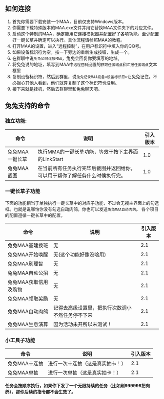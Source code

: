 ## 如何连接

1. 首先你需要下载安装一个MAA，目前仅支持Windows版本。
2. 你需要下载特殊版本的MAA.exe文件并用它替换MAA文件夹下的对应文件。
3. 启动这个特制的MAA，确定能用它连接模拟器并配置好了各项功能。至少配置好一键长草并确定可以执行。具体流程请参照MAA的教程。
4. 打开MAA的设置，进入“远程控制”，在用户标识符中填入你的QQ号。
5. 如果设备标识符为空，按一下旁边的重新生成按钮，生成一个。
6. 在群聊中说`兔兔如何连接MAA`，兔兔会回复你要填写的地址。
7. 将兔兔说的地址，填写到MAA中`远程控制`设置的`获取任务端点`和`汇报任务端点`文本框里
8. 复制设备标识符，然后到群里，说`兔兔记录MAA设备<设备标识符>`让兔兔记住。不必担心其他人看到，他们就算复制了这个标识符也没用。
9. 接下来就是挂机，然后去群聊里和兔兔聊天吧。

## 兔兔支持的命令

### 独立功能:

|  命令   | 说明  | 引入版本  |
|  ----  | ----  | ----  | 
| 兔兔MAA一键长草  | 执行MMA的一键长草功能，等效于按下主界面的LinkStart | 1.0 |
| 兔兔MAA截图 | 在当前所有任务执行完毕后截图并返回给你，可以用于帮你了解任务什么时候执行完。 | 1.0 |

### 一键长草子功能

下面的功能相当于单独执行一键长草中的对应子功能，不过会无视主界面上的勾选框。也就是说哪怕你没有勾选自动肉鸽，你也可以发送`兔兔MAA自动肉鸽`。
各个项目的配置遵循一键长草中的配置。

|  命令   | 说明  | 引入版本  |
|  ----  | ----  | ----  | 
| 兔兔MAA基建换班 | 无 | 2.1 |
| 兔兔MAA开始唤醒 | 无(这个功能好像没啥用) | 2.1 |
| 兔兔MAA刷理智 | 无 | 2.1 |
| 兔兔MAA自动公招 | 无 | 2.1 |
| 兔兔MAA获取信用及购物 | 无 | 2.1 |
| 兔兔MAA领取奖励 | 无 | 2.1 |
| 兔兔MAA自动肉鸽 | 记得去高级设置里，把执行次数调小不然任务停不下来 | 2.1 |
| 兔兔MAA生息演算 | 因为活动未开所以未测试！ | 2.1 |

### 小工具子功能

|  命令   | 说明  | 引入版本  |
|  ----  | ----  | ----  | 
| 兔兔MAA十连抽 | 进行一次十连抽（这是真实抽卡！） | 2.1 |
| 兔兔MAA单抽 | 进行一次单抽（这是真实抽卡！） | 2.1 |

**任务会按顺序执行，如果你下发了一个无限持续的任务（比如刷999999把肉鸽），那你后续的指令都不会生效了。**